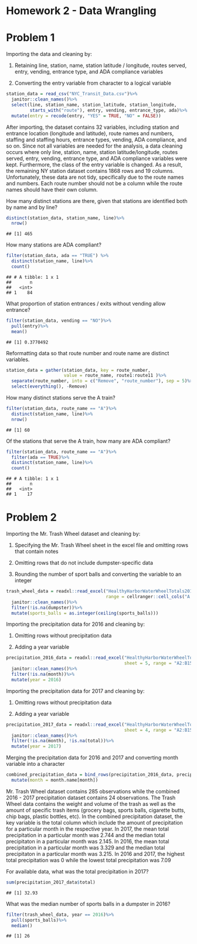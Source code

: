 Homework 2 - Data Wrangling
================

Problem 1
=========

Importing the data and cleaning by:

1.  Retaining line, station, name, station latitude / longitude, routes served, entry, vending, entrance type, and ADA compliance variables

2.  Converting the entry variable from character to a logical variable

``` r
station_data = read_csv("NYC_Transit_Data.csv")%>%
  janitor::clean_names()%>%
  select(line, station_name, station_latitude, station_longitude, 
         starts_with("route"), entry, vending, entrance_type, ada)%>%
  mutate(entry = recode(entry, "YES" = TRUE, "NO" = FALSE))
```

After importing, the dataset contains 32 variables, including station and entrance location (longitude and latitude), route names and numbers, staffing and staffing hours, entrance types, vending, ADA compliance, and so on. Since not all variables are needed for the analysis, a data cleaning occurs where only line, station, name, station latitude/longitude, routes served, entry, vending, entrance type, and ADA compliance variables were kept. Furthermore, the class of the entry variable is changed. As a result, the remaining NY station dataset contains 1868 rows and 19 columns. Unfortunately, these data are not tidy, specifically due to the route names and numbers. Each route number should not be a column while the route names should have their own column.

How many distinct stations are there, given that stations are identified both by name and by line?

``` r
distinct(station_data, station_name, line)%>%
  nrow()
```

    ## [1] 465

How many stations are ADA compliant?

``` r
filter(station_data, ada == "TRUE") %>%
  distinct(station_name, line)%>%
  count()
```

    ## # A tibble: 1 x 1
    ##       n
    ##   <int>
    ## 1    84

What proportion of station entrances / exits without vending allow entrance?

``` r
filter(station_data, vending == "NO")%>%
  pull(entry)%>%
  mean()
```

    ## [1] 0.3770492

Reformatting data so that route number and route name are distinct variables.

``` r
station_data = gather(station_data, key = route_number, 
                      value = route_name, route1:route11 )%>%
  separate(route_number, into = c("Remove", "route_number"), sep = 5)%>%
  select(everything(), -Remove)
```

How many distinct stations serve the A train?

``` r
filter(station_data, route_name == "A")%>%
  distinct(station_name, line)%>%
  nrow()
```

    ## [1] 60

Of the stations that serve the A train, how many are ADA compliant?

``` r
filter(station_data, route_name == "A")%>%
  filter(ada == TRUE)%>%
  distinct(station_name, line)%>%
  count()
```

    ## # A tibble: 1 x 1
    ##       n
    ##   <int>
    ## 1    17

Problem 2
=========

Importing the Mr. Trash Wheel dataset and cleaning by:

1.  Specifying the Mr. Trash Wheel sheet in the excel file and omitting rows that contain notes

2.  Omitting rows that do not include dumpster-specific data

3.  Rounding the number of sport balls and converting the variable to an integer

``` r
trash_wheel_data = readxl::read_excel("HealthyHarborWaterWheelTotals2018-7-28.xlsx", sheet = 1, 
                                      range = cellranger::cell_cols("A:N"))%>%
  janitor::clean_names()%>%
  filter(!is.na(dumpster))%>%
  mutate(sports_balls = as.integer(ceiling(sports_balls)))
```

Importing the precipitation data for 2016 and cleaning by:

1.  Omitting rows without precipitation data

2.  Adding a year variable

``` r
precipitation_2016_data = readxl::read_excel("HealthyHarborWaterWheelTotals2018-7-28.xlsx", 
                                             sheet = 5, range = "A2:B15")%>%
  janitor::clean_names()%>%
  filter(!is.na(month))%>%
  mutate(year = 2016)
```

Importing the precipitation data for 2017 and cleaning by:

1.  Omitting rows without precipitation data

2.  Adding a year variable

``` r
precipitation_2017_data = readxl::read_excel("HealthyHarborWaterWheelTotals2018-7-28.xlsx", 
                                             sheet = 4, range = "A2:B15")%>%
  janitor::clean_names()%>%
  filter(!is.na(month), !is.na(total))%>%
  mutate(year = 2017)
```

Merging the precipitation data for 2016 and 2017 and converting month variable into a character

``` r
combined_precipitation_data = bind_rows(precipitation_2016_data, precipitation_2017_data)%>%
  mutate(month = month.name[month])
```

Mr. Trash Wheel dataset contains 285 observations while the combined 2016 - 2017 precipitation dataset contains 24 observations. The Trash Wheel data contains the weight and volume of the trash as well as the amount of specific trash items (grocery bags, sports balls, cigarette butts, chip bags, plastic bottles, etc). In the combined precipitation dataset, the key variable is the total column which include the amount of precipitation for a particular month in the respective year. In 2017, the mean total precipitation in a particular month was 2.744 and the median total precipitaton in a particular month was 2.145. In 2016, the mean total precipitation in a particular month was 3.329 and the median total precipitaton in a particular month was 3.215. In 2016 and 2017, the highest total precipitation was 0 while the lowest total precipitation was 7.09

For available data, what was the total precipitation in 2017?

``` r
sum(precipitation_2017_data$total)
```

    ## [1] 32.93

What was the median number of sports balls in a dumpster in 2016?

``` r
filter(trash_wheel_data, year == 2016)%>%
  pull(sports_balls)%>%
  median()
```

    ## [1] 26
